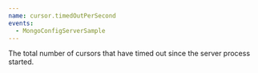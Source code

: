 ```yaml
---
name: cursor.timedOutPerSecond
events:
  - MongoConfigServerSample
---
```


The total number of cursors that have timed out since the server process started.